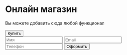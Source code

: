 <!DOCTYPE html>
<html lang="en">
<head>
    <meta charset="UTF-8">
    <meta http-equiv="X-UA-Compatible" content="IE=edge">
    <meta name="viewport" content="width=device-width, initial-scale=1.0">
    <title>Shop</title>
<style>
  /* Установка шрифта Montserrat для всего приложения */
@import url('https://fonts.googleapis.com/css2?family=Montserrat:wght@400;500;600&display=swap');

/* Сброс стилей для всех элементов */
* {
    margin: 0;
    padding: 0;
    box-sizing: border-box;
}

/* Основные стили для body */
body {
    font-family: 'Montserrat', sans-serif;
    background-color: #f4f4f4; /* Легкий светло-серый фон */
    color: #333; /* Темный текст для хорошего контраста */
}

/* Стили для основного контейнера */
#main {
    max-width: 600px; /* Ограничение максимальной ширины */
    margin: 20px auto; /* Центрируем контейнер */
    padding: 20px; /* Внутренние отступы */
    background-color: #ffffff; /* Белый фон для контента */
    border-radius: 8px; /* Скругление углов */
    box-shadow: 0 2px 10px rgba(0, 0, 0, 0.1); /* Легкая тень */
}

/* Стиль для формы */
form {
    display: flex;
    flex-direction: column;
    gap: 15px; /* Пространство между элементами */
}

/* Стиль для полей ввода */
input {
    height: 48px; /* Высота поля ввода, чтобы соответствовать кнопке */
    border: 2px solid #cccccc; /* Светло-серая рамка */
    border-radius: 5px; /* Скругленные углы */
    padding: 0 12px; /* Горизонтальные внутренние отступы */
    font-size: 16px; /* Размер шрифта */
    transition: border-color 0.3s, box-shadow 0.3s; /* Плавный переход */

    max-width: 600px; /* Ограничение максимальной ширины */
    margin: 20px auto; /* Центрируем контейнер */
}

/* Стиль полей ввода при фокусе и наведении */
input:focus {
    border-color: #4caf50; /* Зеленая рамка при фокусе */
    box-shadow: 0 0 5px rgba(76, 175, 80, 0.5); /* Легкая тень при фокусе */
}

/* Стили для кнопок */
button {
    height: 48px; /* Высота кнопки, чтобы соответствовать полям ввода */
    padding: 0 12px; /* Горизонтальные внутренние отступы */
    font-size: 16px; /* Размер шрифта */
    border: none; /* Убираем рамку */
    border-radius: 5px; /* Скругленные углы */
    background-color: #007BFF; /* Основной цвет кнопки (синий) */
    color: #ffffff; /* Белый текст */
    cursor: pointer; /* Указатель мыши при наведении */
    transition: background-color 0.3s, transform 0.2s; /* Плавные переходы */

    margin: 20px auto; /* Центрируем контейнер */
}

/* Стили для кнопок при наведении */
button:hover {
    background-color: #0056b3; /* Более темный синий цвет */
    transform: translateY(-2px); /* Легкий подъем кнопки при наведении */
}

/* Стили для состояния активности кнопки */
button:active {
    transform: translateY(1px); /* Легкое опускание кнопки при клике */
}

/* Пример медиа-запросов для мобильных устройств */
@media (max-width: 480px) {
    #main {
        padding: 15px; /* Уменьшение отступов на мобильных */
    }

    input, button {
        font-size: 14px; /* Уменьшение размера шрифта для мобильных */
    }
}
</style>
</head>
<body>
    <div id ="main">
        <h1>Онлайн магазин</h1>
        <p>Вы можете добавить сюда любой функционал</p>
        <button id="buy">Купить</button>
    </div>
    <form id =form">
        <input type="text" placeholder = "Имя" id ="user_name">
        <input type="text" placeholder = "Email" id ="user_email">
        <input type="text" placeholder = "Телефон" id ="user_phone">
        <button id="order">Оформить</button>
    </form>
<script src="https://telegram.org/js/telegram-web-app.js"></script>
</body>
</html>

<!--
<!DOCTYPE html>
<html lang="en">
<head>
    <meta charset="UTF-8">
    <meta name="viewport" content="width=device-width, initial-scale=1.0">
    <title>Choose a Master</title>
    <style>
        body {
            font-family: Arial, sans-serif;
            margin: 0;
            padding: 0;
            background-color: #f4f4f8;
        }
        .container {
            max-width: 400px;
            margin: 20px auto;
            background-color: #ffffff;
            border-radius: 15px;
            overflow: hidden;
            box-shadow: 0 2px 10px rgba(0, 0, 0, 0.1);
        }
        .header {
            padding: 20px;
            background-color: #d8e5ff;
            border-bottom: 1px solid #ccc;
        }
        .header h1 {
            margin: 0;
            font-size: 18px;
            color: #333;
        }
        .header p {
            margin: 5px 0 0;
            font-size: 14px;
            color: #666;
        }
        .master-list {
            list-style: none;
            padding: 0;
            margin: 0;
        }
        .master-item {
            display: flex;
            align-items: center;
            padding: 15px;
            border-bottom: 1px solid #eee;
        }
        .master-item img {
            border-radius: 50%;
            width: 50px;
            height: 50px;
            margin-right: 15px;
        }
        .master-info {
            flex-grow: 1;
        }
        .master-info h2 {
            margin: 0;
            font-size: 16px;
            color: #333;
        }
        .master-info p {
            margin: 2px 0;
            font-size: 14px;
            color: #666;
        }
        .rating {
            font-size: 14px;
            color: #ffbf00;
            display: flex;
            align-items: center;
        }
        .rating span {
            margin-left: 5px;
            color: #333;
        }
        .bottom-nav {
            display: flex;
            justify-content: space-around;
            padding: 10px;
            background-color: #d8e5ff;
        }
        .bottom-nav a {
            text-decoration: none;
            color: #333;
            font-size: 14px;
            display: flex;
            flex-direction: column;
            align-items: center;
        }
        .bottom-nav a img {
            width: 20px;
            height: 20px;
        }
    </style>
</head>
<body>

<div class="container">
    <div class="header">
        <h1>SnipStyle</h1>
        <p>55 Tib street, Manchester</p>
        <p>Wash & BlowDry Incl. Treatment</p>
    </div>

    <ul class="master-list">
        <li class="master-item">
            <img src="/static/foto1.jpg" alt="Ann Berrington">
            <div class="master-info">
                <h2>Ann Berrington</h2>
                <p>40 min | 35£</p>
            </div>
            <div class="rating">
                ⭐<span>4.9</span>
            </div>
        </li>
        <li class="master-item">
            <img src="/static/foto2.jpg" alt="Jordan Dutton">
            <div class="master-info">
                <h2>Jordan Dutton</h2>
                <p>40 min | 35£</p>
            </div>
            <div class="rating">
                ⭐<span>4.8</span>
            </div>
        </li>
        <li class="master-item">
            <img src="/static/foto3.jpg" alt="Susan Evans">
            <div class="master-info">
                <h2>Susan Evans</h2>
                <p>40 min | 45£</p>
            </div>
            <div class="rating">
                ⭐<span>5.0</span>
            </div>
        </li>
    </ul>

    <div class="bottom-nav">
        <a href="#">
            <img src="/static/icon1.png" alt="Explore">
            Explore
        </a>
        <a href="#">
            <img src="/static/icon2.png" alt="Favourites">
            Favourites
        </a>
        <a href="#">
            <img src="/static/icon3.png" alt="Bookings">
            Bookings
        </a>
        <a href="#">
            <img src="/static/icon4.png" alt="Profile">
            Profile
        </a>
    </div>
</div>

</body>
</html>
-->
